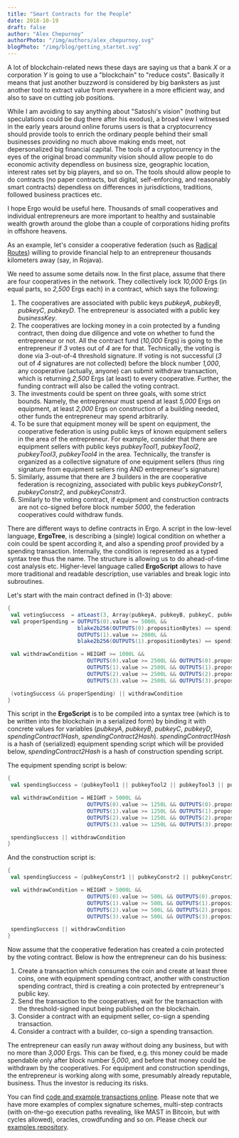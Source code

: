 ```yaml
---
title: "Smart Contracts for the People"
date: 2018-10-19
draft: false
author: "Alex Chepurnoy"
authorPhoto: "/img/authors/alex_chepurnoy.svg"
blogPhoto: "/img/blog/getting_startet.svg"
---
```


A lot of blockchain-related news these days are saying us that a bank _X_ or a corporation _Y_
is going to use a "blockchain" to "reduce costs". Basically it means that just another buzzword is 
considered by big banksters as just another tool to extract value from everywhere in a more efficient way,
and also to save on cutting job positions.  

While I am avoiding to say anything about "Satoshi's vision" (nothing but speculations could be dug there after 
his exodus), a broad view I witnessed in the early years around online forums users is that a cryptocurrency 
should provide tools to enrich the ordinary people behind their small businesses providing no much above making ends meet, not depersonalized big financial capital. The tools of 
a cryptocurrency in the eyes of the original broad community vision should allow people to do economic activity dependless on business size, geographic location, interest rates set by big players, and so on. 
The tools should allow people to do contracts (no paper contracts, but digital, self-enforcing, and reasonably smart contracts) dependless on differences in jurisdictions, traditions, followed business practices etc.

I hope Ergo would be useful here. Thousands of small cooperatives and individual entrepreneurs are more important to healthy and sustainable wealth growth around the globe than a couple of corporations hiding profits in offshore heavens. 

As an example, let's consider a cooperative federation (such as [Radical Routes](http://www.radicalroutes.org.uk/)) willing to provide financial help to an entrepreneur thousands kilometers away (say, in Rojava). 

We need to assume some details now. In the first place, assume that there are four cooperatives in the network. They collectively lock _10,000_ Ergs (in equal parts, so _2,500_ Ergs each) in a contract, which says the following:

1. The cooperatives are associated with public keys _pubkeyA_, _pubkeyB_, _pubkeyC_, _pubkeyD_. The entrepreneur is associated with a public key _businessKey_.
2. The cooperatives are locking money in a coin protected by a funding contract, then doing due diligence and vote on whether to fund the entrepreneur or not. All the contract fund (_10,000_ Ergs) is going to the entrepreneur if _3_ votes out of _4_ are for that. Technically, the voting is done via 3-out-of-4 threshold signature. If voting is not successful (_3_ out of _4_ signatures are not collected) before the block number _1,000_, any cooperative (actually, anyone) can submit withdraw transaction, which is returning _2,500_ Ergs (at least) to every cooperative. Further, the funding contract will also be called the voting contract.
3. The investments could be spent on three goals, with some strict bounds. Namely, the entrepreneur must spend at least _5,000_ Ergs on equipment, at least _2,000_ Ergs on construction of a building needed, other funds the entrepreneur may spend arbitrarily.
4. To be sure that equipment money will be spent on equipment, the cooperative federation is using public keys of known equipment sellers in the area of the entrepreneur. For example, consider that there are equipment sellers with public keys _pubkeyTool1_, _pubkeyTool2_, _pubkeyTool3_, _pubkeyTool4_ in the area. Technically, the transfer is organized as a collective signature of one equipment sellers (thus ring signature from equipment sellers ring AND entrepreneur's signature)
5. Similarly, assume that there are _3_ builders in the are cooperative federation is recognizing, associated with public keys _pubkeyConstr1_, _pubkeyConstr2_, and _pubkeyConstr3_.
6. Similarly to the voting contract, if equipment and construction contracts are not co-signed before block number _5000_, the federation cooperatives could withdraw funds. 

There are different ways to define contracts in Ergo. A script in the low-level language, **ErgoTree**, is describing a (single) logical condition on whether a coin could be spent according it, and also a spending proof provided by a spending transaction. Internally, the condition is represented as a typed syntax tree thus the name. The structure is allowing us to do ahead-of-time cost analysis etc. Higher-level language called **ErgoScript** allows to have more traditional and readable description, use variables and break logic into subroutines. 

Let's start with the main contract defined in (1-3) above:

```scala
{
 val votingSuccess  = atLeast(3, Array(pubkeyA, pubkeyB, pubkeyC, pubkeyD))
 val properSpending = OUTPUTS(0).value >= 5000L &&
                      blake2b256(OUTPUTS(0).propositionBytes) == spendingContract1Hash &&
                      OUTPUTS(1).value >= 2000L &&
                      blake2b256(OUTPUTS(1).propositionBytes) == spendingContract2Hash

 val withdrawCondition = HEIGHT >= 1000L &&
                         OUTPUTS(0).value >= 2500L && OUTPUTS(0).propositionBytes == pubkeyA.propBytes &&
                         OUTPUTS(1).value >= 2500L && OUTPUTS(1).propositionBytes == pubkeyB.propBytes &&
                         OUTPUTS(2).value >= 2500L && OUTPUTS(2).propositionBytes == pubkeyC.propBytes &&
                         OUTPUTS(3).value >= 2500L && OUTPUTS(3).propositionBytes == pubkeyD.propBytes 

 (votingSuccess && properSpending) || withdrawCondition
}
```

This script in the **ErgoScript** is to be compiled into a syntax tree (which is to be written into the blockchain in a serialized form) by binding it with concrete values for variables (_pubkeyA_, _pubkeyB_, _pubkeyC_, _pubkeyD_, _spendingContract1Hash_, _spendingContract2Hash_). _spendingContract1Hash_ is a hash of (serialized) equipment spending script which will be provided below, _spendingContract2Hash_ is a hash of construction spending script. 


The equipment spending script is below: 

```scala
{
 val spendingSuccess = (pubkeyTool1 || pubkeyTool2 || pubkeyTool3 || pubkeyTool4) && businessKey

 val withdrawCondition = HEIGHT > 5000L &&
                         OUTPUTS(0).value >= 1250L && OUTPUTS(0).propositionBytes == pubkeyA.propBytes &&
                         OUTPUTS(1).value >= 1250L && OUTPUTS(1).propositionBytes == pubkeyB.propBytes &&
                         OUTPUTS(2).value >= 1250L && OUTPUTS(2).propositionBytes == pubkeyC.propBytes &&
                         OUTPUTS(3).value >= 1250L && OUTPUTS(3).propositionBytes == pubkeyD.propBytes 

 spendingSuccess || withdrawCondition
}
```

And the construction script is: 

```scala
{
 val spendingSuccess = (pubkeyConstr1 || pubkeyConstr2 || pubkeyConstr3) && businessKey

 val withdrawCondition = HEIGHT > 5000L &&
                         OUTPUTS(0).value >= 500L && OUTPUTS(0).propositionBytes == pubkeyA.propBytes &&
                         OUTPUTS(1).value >= 500L && OUTPUTS(1).propositionBytes == pubkeyB.propBytes &&
                         OUTPUTS(2).value >= 500L && OUTPUTS(2).propositionBytes == pubkeyC.propBytes &&
                         OUTPUTS(3).value >= 500L && OUTPUTS(3).propositionBytes == pubkeyD.propBytes 

 spendingSuccess || withdrawCondition
}
```

Now assume that the cooperative federation has created a coin protected by the voting contract. Below is how the entrepreneur can do his business:

1. Create a transaction which consumes the coin and create at least three coins, one with equipment spending contract, another with construction spending contract, third is creating a coin protected by entrepreneur's public key.  
2. Send the transaction to the cooperatives, wait for the transaction with the threshold-signed input being published on the blockchain.  
3. Consider a contract with an equipment seller, co-sign a spending transaction.
4. Consider a contract with a builder, co-sign a spending transaction.


The entrepreneur can easily run away without doing any business, but with no more than _3,000_ Ergs. This can be fixed, e.g. this money could be made spendable only after block number _5,000_, and before that money could be withdrawn by the cooperatives. For equipment and construction spendings, the entrepreneur is working along with some, presumably already reputable, business. Thus the investor is reducing its risks.

You can find [code and example transactions online](https://github.com/ScorexFoundation/sigmastate-interpreter/blob/master/src/test/scala/sigmastate/utxo/examples/CoopExampleSpecification.scala). Please note that we have more examples of complex signature schemes, multi-step contracts (with on-the-go execution paths revealing, like MAST in Bitcoin, but with cycles allowed), oracles, crowdfunding and so on. Please check our [examples repository](https://github.com/ScorexFoundation/sigmastate-interpreter/tree/master/src/test/scala/sigmastate/utxo/examples). 
